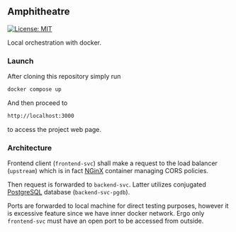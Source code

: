 ## Amphitheatre

[![License: MIT](https://img.shields.io/badge/License-MIT-blue.svg)](https://opensource.org/licenses/MIT)

Local orchestration with docker.

### Launch

After cloning this repository simply run 

```bash
docker compose up
```

And then proceed to 
```bash 
http://localhost:3000
``` 
to access the project web page.

### Architecture

Frontend client (`frontend-svc`) shall make a request to the load balancer (`upstream`) which is in fact [NGinX](https://www.nginx.com/) container managing CORS policies. 

Then request is forwarded to `backend-svc`. Latter utilizes conjugated [PostgreSQL](https://www.postgresql.org/) database (`backend-svc-pgdb`).

Ports are forwarded to local machine for direct testing purposes, however it is excessive feature since we have inner docker network. Ergo only `frontend-svc` must have an open port to be accessed from outside.